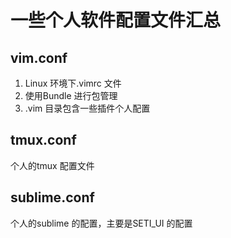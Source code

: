 # 一些个人软件配置文件汇总
## vim.conf
1. Linux 环境下.vimrc 文件
2. 使用Bundle 进行包管理
3. .vim 目录包含一些插件个人配置

## tmux.conf
个人的tmux 配置文件

## sublime.conf
个人的sublime 的配置，主要是SETI_UI 的配置

